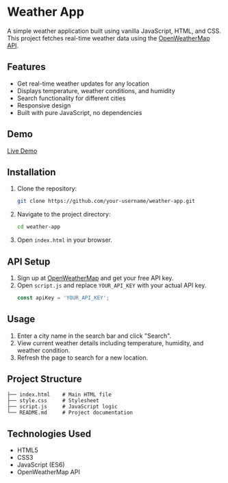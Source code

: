 # Weather App

A simple weather application built using vanilla JavaScript, HTML, and CSS. This project fetches real-time weather data using the [OpenWeatherMap API](https://openweathermap.org/).

## Features
- Get real-time weather updates for any location
- Displays temperature, weather conditions, and humidity
- Search functionality for different cities
- Responsive design
- Built with pure JavaScript, no dependencies

## Demo
[Live Demo]()

## Installation

1. Clone the repository:
   ```sh
   git clone https://github.com/your-username/weather-app.git
   ```
2. Navigate to the project directory:
   ```sh
   cd weather-app
   ```
3. Open `index.html` in your browser.

## API Setup

1. Sign up at [OpenWeatherMap](https://openweathermap.org/) and get your free API key.
2. Open `script.js` and replace `YOUR_API_KEY` with your actual API key.
   ```js
   const apiKey = 'YOUR_API_KEY';
   ```

## Usage

1. Enter a city name in the search bar and click "Search".
2. View current weather details including temperature, humidity, and weather condition.
3. Refresh the page to search for a new location.

## Project Structure
```
├── index.html    # Main HTML file
├── style.css     # Stylesheet
├── script.js     # JavaScript logic
└── README.md     # Project documentation
```

## Technologies Used
- HTML5
- CSS3
- JavaScript (ES6)
- OpenWeatherMap API
